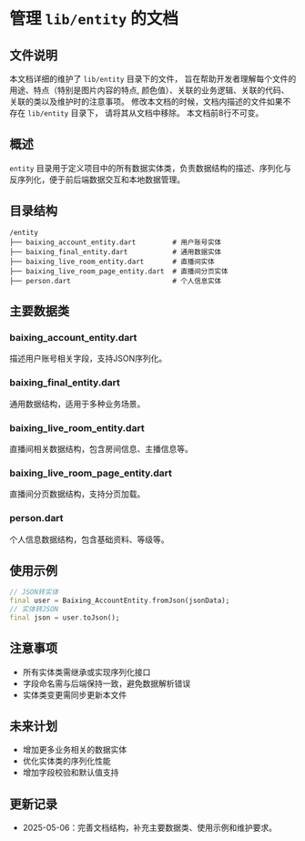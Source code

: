 # 管理 `lib/entity` 的文档
## 文件说明
本文档详细的维护了 `lib/entity` 目录下的文件，
旨在帮助开发者理解每个文件的用途、特点（特别是图片内容的特点, 颜色值）、关联的业务逻辑、关联的代码、关联的类以及维护时的注意事项。
修改本文档的时候，文档内描述的文件如果不存在 `lib/entity` 目录下，
请将其从文档中移除。
本文档前8行不可变。

## 概述
`entity` 目录用于定义项目中的所有数据实体类，负责数据结构的描述、序列化与反序列化，便于前后端数据交互和本地数据管理。

## 目录结构
```
/entity
├── baixing_account_entity.dart         # 用户账号实体
├── baixing_final_entity.dart           # 通用数据实体
├── baixing_live_room_entity.dart       # 直播间实体
├── baixing_live_room_page_entity.dart  # 直播间分页实体
├── person.dart                         # 个人信息实体
```

## 主要数据类
### baixing_account_entity.dart
描述用户账号相关字段，支持JSON序列化。

### baixing_final_entity.dart
通用数据结构，适用于多种业务场景。

### baixing_live_room_entity.dart
直播间相关数据结构，包含房间信息、主播信息等。

### baixing_live_room_page_entity.dart
直播间分页数据结构，支持分页加载。

### person.dart
个人信息数据结构，包含基础资料、等级等。

## 使用示例
```dart
// JSON转实体
final user = Baixing_AccountEntity.fromJson(jsonData);
// 实体转JSON
final json = user.toJson();
```

## 注意事项
- 所有实体类需继承或实现序列化接口
- 字段命名需与后端保持一致，避免数据解析错误
- 实体类变更需同步更新本文件

## 未来计划
- 增加更多业务相关的数据实体
- 优化实体类的序列化性能
- 增加字段校验和默认值支持

## 更新记录
- 2025-05-06：完善文档结构，补充主要数据类、使用示例和维护要求。